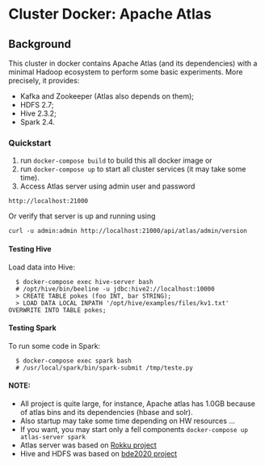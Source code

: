 
# Cluster Docker: Apache Atlas


## Background

This cluster in docker contains Apache Atlas (and its dependencies) with a minimal Hadoop ecosystem to perform some basic experiments. More precisely, it provides:

* Kafka and Zookeeper (Atlas also depends on them);
* HDFS 2.7;
* Hive 2.3.2;
* Spark 2.4.

### Quickstart

1. run `docker-compose build` to build this all docker image or
2. run `docker-compose up` to start all cluster services (it may take some time).
3. Access Atlas server using admin user and password

```
http://localhost:21000
```

Or verify that server is up and running using
```
curl -u admin:admin http://localhost:21000/api/atlas/admin/version
```


#### Testing Hive

Load data into Hive:
```
  $ docker-compose exec hive-server bash
  # /opt/hive/bin/beeline -u jdbc:hive2://localhost:10000
  > CREATE TABLE pokes (foo INT, bar STRING);
  > LOAD DATA LOCAL INPATH '/opt/hive/examples/files/kv1.txt' OVERWRITE INTO TABLE pokes;
```

#### Testing Spark

To run some code in Spark:
```
  $ docker-compose exec spark bash
  # /usr/local/spark/bin/spark-submit /tmp/teste.py
```

#### NOTE: 

 * All project is quite large, for instance, Apache atlas has 1.0GB because of atlas bins and its dependencies (hbase and solr).
 * Also startup may take some time depending on HW resources ...
 * If you want, you may start only a fell components `docker-compose up atlas-server spark`
 * Atlas server was based on [Rokku project](https://github.com/ing-bank/rokku-dev-apache-atlas)
 * Hive and HDFS was based on [bde2020 project](https://hub.docker.com/r/bde2020/hive/)

